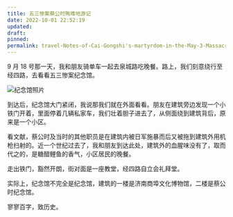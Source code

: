 ```yaml
---
title: 五三惨案蔡公时殉难地游记
date: 2022-10-01 22:52:19
updated:
draft:
pinned: 
permalink: travel-Notes-of-Cai-Gongshi's-martyrdom-in-the-May-3-Massacre
---
```


9 月 18 号那一天，我和朋友骑单车一起去泉城路吃晚餐。路上，我们刻意绕行至经四路，去看看五三惨案纪念馆。

![纪念馆照片](images/house.jpg)

到达后，纪念馆大门紧闭，我说那我们就在外面看看。朋友在建筑旁边发现一个小铁门开着，里面停着几辆私家车，我们壮着胆子进去了，从侧面绕到建筑背后，原来是一个小区。

看文献，蔡公时及当时的其他职员是在建筑内被日军施暴而后又被拖到建筑外用机枪扫射的。近一个世纪过去了，我和朋友到达此处，建筑外的血腥味没有了，取而代之的，是糖醋鲤鱼的香气，小区居民的晚餐。

走出铁门，豁然开朗，街对面是一座教堂，经四路自立会礼拜堂。

实际上，纪念馆不完全是纪念馆，建筑的一楼是济南商埠文化博物馆，二楼是蔡公时纪念馆。

寥寥百字，致历史。

